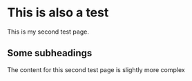 # This is also a test

This is my second test page.

## Some subheadings

The content for this second test page is slightly more complex
